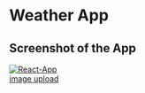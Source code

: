 # Weather App
 

## Screenshot of the App

<a href="https://ibb.co/0fHGLgx"><img src="https://i.ibb.co/fCjxWhs/React-App.png" alt="React-App" border="0"></a><br /><a target='_blank' href='https://imgbb.com/'>image upload</a><br />
